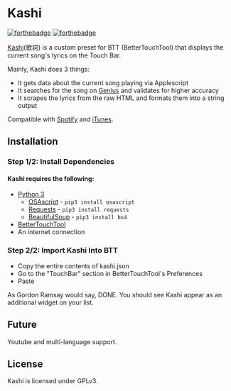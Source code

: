 # Kashi
[![forthebadge](https://forthebadge.com/images/badges/made-with-python.svg)](https://forthebadge.com)
[![forthebadge](http://forthebadge.com/images/badges/built-with-love.svg)](http://forthebadge.com)

[Kashi](https://www.github.com/zer8ne/kashi)(歌詞) is a custom preset for BTT (BetterTouchTool) that displays the current song's lyrics on the Touch Bar.

Mainly, Kashi does 3 things:
- It gets data about the current song playing via Applescript
- It searches for the song on [Genius](https://www.genius.com) and validates for higher accuracy
- It scrapes the lyrics from the raw HTML and formats them into a string output

Compatible with [Spotify](https://www.spotify.com/us/download/other/) and [iTunes](https://www.apple.com/itunes/download/).

## Installation

### Step 1/2: Install Dependencies

#### Kashi requires the following:
- [Python 3](https://www.python.org/downloads/release/python-371/)
  - [OSAscript](https://github.com/looking-for-a-job/osascript.py) -
  `pip3 install osascript`
  - [Requests](http://docs.python-requests.org/en/master/) - `pip3 install requests`
  - [BeautifulSoup](https://www.crummy.com/software/BeautifulSoup/) - `pip3 install bs4`
- [BetterTouchTool](https://folivora.ai/)
- An internet connection

### Step 2/2: Import Kashi Into BTT
- Copy the entire contents of kashi.json
- Go to the "TouchBar" section in BetterTouchTool's Preferences
- Paste

As Gordon Ramsay would say, DONE. You should see Kashi appear as an additional widget on your list.

## Future
Youtube and multi-language support.

## License
Kashi is licensed under GPLv3.
